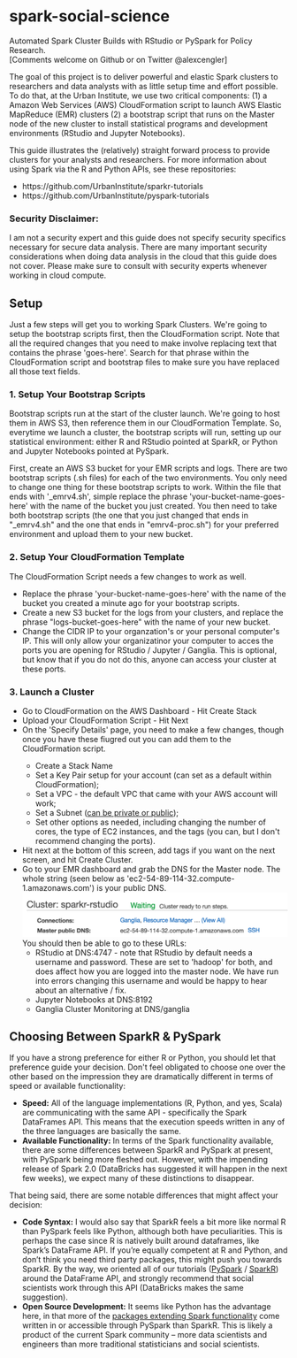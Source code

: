 # spark-social-science
Automated Spark Cluster Builds with RStudio or PySpark for Policy Research.<br>
[Comments welcome on Github or on Twitter @alexcengler]

The goal of this project is to deliver powerful and elastic Spark clusters to researchers and data analysts with as little setup time and effort possible. To do that, at the Urban Institute, we use two critical components: (1) a Amazon Web Services (AWS) CloudFormation script to launch AWS Elastic MapReduce (EMR) clusters (2) a bootstrap script that runs on the Master node of the new cluster to install statistical programs and development environments (RStudio and Jupyter Notebooks). 

This guide illustrates the (relatively) straight forward process to provide clusters for your analysts and researchers. For more information about using Spark via the R and Python APIs, see these repositories:

<ul>
	<li>https://github.com/UrbanInstitute/sparkr-tutorials</li>
	<li>https://github.com/UrbanInstitute/pyspark-tutorials</li>
</ul>

### Security Disclaimer:

I am not a security expert and this guide does not specify security specifics necessary for secure data analysis. There are many important security considerations when doing data analysis in the cloud that this guide does not cover. Please make sure to consult with security experts whenever working in cloud compute.


## Setup 

Just a few steps will get you to working Spark Clusters. We're going to setup the bootstrap scripts first, then the CloudFormation script. Note that all the required changes that you need to make involve replacing text that contains the phrase 'goes-here'. Search for that phrase within the CloudFormation script and bootstrap files to make sure you have replaced all those text fields.

### 1. Setup Your Bootstrap Scripts

Bootstrap scripts run at the start of the cluster launch. We're going to host them in AWS S3, then reference them in our CloudFormation Template. So, everytime we launch a cluster, the bootstrap scripts will run, setting up our statistical environment: either R and RStudio pointed at SparkR, or Python and Jupyter Notebooks pointed at PySpark.

First, create an AWS S3 bucket for your EMR scripts and logs. There are two bootstrap scripts (.sh files) for each of the two environments. You only need to change one thing for these bootstrap scripts to work. Within the file that ends with '_emrv4.sh', simple replace the phrase 'your-bucket-name-goes-here' with the name of the bucket you just created. You then need to take both bootstrap scripts (the one that you just changed that ends in "_emrv4.sh" and the one that ends in "emrv4-proc.sh") for your preferred environment and upload them to your new bucket.

### 2. Setup Your CloudFormation Template

The CloudFormation Script needs a few changes to work as well.

<ul>
	<li>Replace the phrase 'your-bucket-name-goes-here' with the name of the bucket you created a minute ago for your bootstrap scripts.</li>
	<li>Create a new S3 bucket for the logs from your clusters, and replace the phrase "logs-bucket-goes-here" with the name of your new bucket.</li>
	<li>Change the CIDR IP to your organzation's or your personal computer's IP. This will only allow your organizatinor your computer to acces the ports you are opening for RStudio / Jupyter / Ganglia. This is optional, but know that if you do not do this, <font3 color="red">anyone can access your cluster at these ports.</style></li>
</ul>


### 3. Launch a Cluster

<ul>
	<li>Go to CloudFormation on the AWS Dashboard - Hit Create Stack</li> 
	<li>Upload your CloudFormation Script - Hit Next</li>
	<li>On the 'Specify Details' page, you need to make a few changes, though once you have these fiugred out you can add them to the CloudFormation script.</li>
	<ul>
		<li>Create a Stack Name</li>
		<li>Set a Key Pair setup for your account (can set as a default within CloudFormation);</li>
		<li>Set a VPC - the default VPC that came with your AWS account will work;</li>
		<li>Set a Subnet (<a href="https://aws.amazon.com/about-aws/whats-new/2015/12/launch-amazon-emr-clusters-in-amazon-vpc-private-subnets/">can be private or public</a>);</li>
		<li>Set other options as needed, including changing the number of cores, the type of EC2 instances, and the tags (you can, but I don't recommend changing the ports).</li>
	</ul>
	<li>Hit next at the bottom of this screen, add tags if you want on the next screen, and hit Create Cluster.</li>
	<li>Go to your EMR dashboard and grab the DNS for the Master node. The whole string (seen below as 'ec2-54-89-114-32.compute-1.amazonaws.com') is your public DNS. <img src="./cluster-dns.png">
		<br>You should then be able to go to these URLs:
		<ul> 
			<li>RStudio at DNS:4747 - note that RStudio by default needs a username and password. These are set to 'hadoop' for both, and does affect how you are logged into the master node. We have run into errors changing this username and would be happy to hear about an alternative / fix.</li>
			<li>Jupyter Notebooks at DNS:8192</li>
			<li>Ganglia Cluster Monitoring at DNS/ganglia </li>
		</ul>
	</li>
</ul>

## Choosing Between SparkR & PySpark

If you have a strong preference for either R or Python, you should let that preference guide your decision. Don't feel obligated to choose one over the other based on the impression they are dramatically different in terms of speed or available functionality:
<ul>
<li><b>Speed:</b> All of the language implementations (R, Python, and yes, Scala) are communicating with the same API - specifically the Spark DataFrames API. This means that the execution speeds written in any of the three languages are basically the same.</li>

<li><b>Available Functionality:</b> In terms of the Spark functionality available, there are some differences between SparkR and PySpark at present, with PySpark being more fleshed out. However, with the impending release of Spark 2.0 (DataBricks has suggested it will happen in the next few weeks), we expect many of these distinctions to disappear.</li>
</ul>

That being said, there are some notable differences that might affect your decision:

<ul>
<li><b>Code Syntax:</b> I would also say that SparkR feels a bit more like normal R than PySpark feels like Python, although both have peculiarities. This is perhaps the case since R is natively built around dataframes, like Spark’s DataFrame API. If you’re equally competent at R and Python, and don’t think you need third party packages, this might push you towards SparkR. By the way, we oriented all of our tutorials (<a href = "https://github.com/UrbanInstitute/pyspark-tutorials">PySpark</a> / <a href="https://github.com/UrbanInstitute/sparkr-tutorials">SparkR</a>) around the DataFrame API, and strongly recommend that social scientists work through this API (DataBricks makes the same suggestion).</li>

<li><b>Open Source Development:</b> It seems like Python has the advantage here, in that more of the <a href="https://spark-packages.org/">packages extending Spark functionality</a> come written in or accessible through PySpark than SparkR. This is likely a product of the current Spark community – more data scientists and engineers than more traditional statisticians and social scientists.</li>
</ul>

